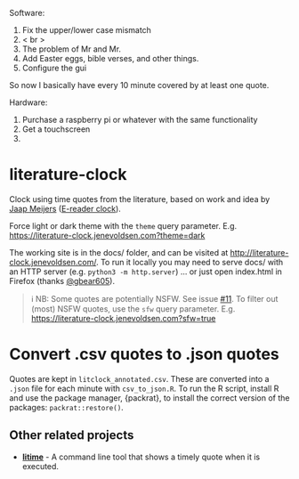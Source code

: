 Software:
1. Fix the upper/lower case mismatch
2. < br >
3. The problem of Mr and Mr.
3. Add Easter eggs, bible verses, and other things.
4. Configure the gui

So now I basically have every 10 minute covered by at least one quote.

Hardware:
1. Purchase a raspberry pi or whatever with the same functionality
2. Get a touchscreen
3. 


# literature-clock
Clock using time quotes from the literature, based on work and idea by
        [Jaap Meijers](http://www.eerlijkemedia.nl/) ([E-reader clock](https://www.instructables.com/id/Literary-Clock-Made-From-E-reader/)).

Force light or dark theme with the `theme` query parameter. E.g. https://literature-clock.jenevoldsen.com?theme=dark

The working site is in the docs/ folder, and can be visited at http://literature-clock.jenevoldsen.com/. To run it locally you may need to serve docs/ with an HTTP server (e.g. `python3 -m http.server`) ... or just open index.html in Firefox (thanks [@gbear605](https://github.com/gbear605)).

> ℹ️ NB: Some quotes are potentially NSFW. See issue [#11](https://github.com/JohannesNE/literature-clock/issues/11).
> To filter out (most) NSFW quotes, use the `sfw` query parameter. E.g. https://literature-clock.jenevoldsen.com?sfw=true
> 

# Convert .csv quotes to .json quotes

Quotes are kept in `litclock_annotated.csv`. These are converted into a `.json` file for each minute with `csv_to_json.R`. To run the R script, install R and use the package manager, {packrat}, to install the correct version of the packages: `packrat::restore()`.

## Other related projects

- **[litime](https://github.com/ikornaselur/litime)** - A command line tool that shows a timely quote when it is executed.
